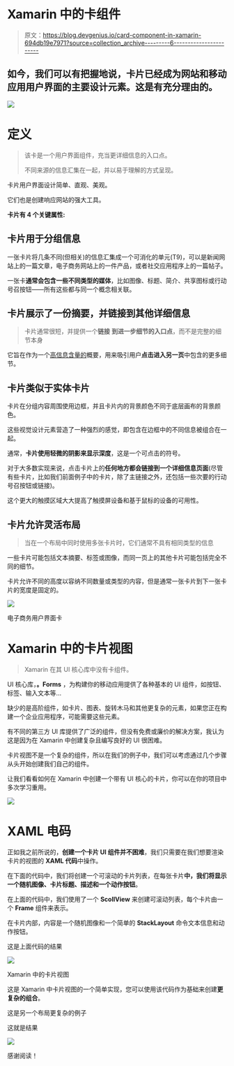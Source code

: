 # Xamarin 中的卡组件

> 原文：<https://blog.devgenius.io/card-component-in-xamarin-694db19e7971?source=collection_archive---------6----------------------->

## 如今，我们可以有把握地说，卡片已经成为网站和移动应用用户界面的主要设计元素。这是有充分理由的。

![](img/02ea8b502731b9f961bd282265df022a.png)

# **定义**

> 该卡是一个用户界面组件，充当更详细信息的入口点。
> 
> 不同来源的信息汇集在一起，并以易于理解的方式呈现。

卡片用户界面设计简单、直观、美观。

它们也是创建响应网站的强大工具。

**卡片有 4 个关键属性:**

## **卡片用于分组信息**

一张卡片将几条不同(但相关)的信息汇集成一个可消化的单元(T9)，可以是新闻网站上的一篇文章，电子商务网站上的一件产品，或者社交应用程序上的一篇帖子。

一张卡**通常会包含一些不同类型的媒体**，比如图像、标题、简介、共享图标或行动号召按钮——所有这些都与同一个概念相关联。

## **卡片展示了一份摘要，并链接到其他详细信息**

> 卡片通常很短，并提供一个**链接** **到进一步细节的入口点**，而不是完整的细节本身

它旨在作为一个[高信息含量的](https://www.nngroup.com/articles/information-scent/)概要，用来吸引用户**点击进入另一页**中包含的更多细节。

## **卡片类似于实体卡片**

卡片在分组内容周围使用边框，并且卡片内的背景颜色不同于底层画布的背景颜色。

这些视觉设计元素营造了一种强烈的感觉，即包含在边框中的不同信息被组合在一起。

通常，**卡片使用轻微的阴影来显示深度**，这是一个可点击的符号。

对于大多数实现来说，点击卡片上的**任何地方都会链接到一个详细信息页面**(尽管有些卡片，比如我们前面例子中的卡片，除了主链接之外，还包括一些次要的行动号召按钮或链接)。

这个更大的触摸区域大大提高了触摸屏设备和基于鼠标的设备的可用性。

## **卡片允许灵活布局**

> 当在一个布局中同时使用多张卡片时，它们通常不具有相同类型的信息

一些卡片可能包括文本摘要、标签或图像，而同一页上的其他卡片可能包括完全不同的细节。

卡片允许不同的高度以容纳不同数量或类型的内容，但是通常一张卡片到下一张卡片的宽度是固定的。

![](img/f3c8f93f9956cf20d62d5b18df84bec0.png)

电子商务用户界面卡

# Xamarin 中的卡片视图

> Xamarin 在其 UI 核心库中没有卡组件。

UI 核心库，**。Forms** ，为构建你的移动应用提供了各种基本的 UI 组件，如按钮、标签、输入文本等…

缺少的是高阶组件，如卡片、图表、旋转木马和其他更复杂的元素，如果您正在构建一个企业应用程序，可能需要这些元素。

有不同的第三方 UI 库提供了广泛的组件，但没有免费或廉价的解决方案，我认为这是因为在 Xamarin 中创建复杂且编写良好的 UI 很困难。

卡片视图不是一个复杂的组件，所以在我们的例子中，我们可以考虑通过几个步骤从头开始创建我们自己的组件。

让我们看看如何在 Xamarin 中创建一个带有 UI 核心的卡片，你可以在你的项目中多次学习重用。

![](img/8bec178a7eaf84429788c413fe68425b.png)

# XAML 电码

正如我之前所说的，**创建一个卡片 UI 组件并不困难**，我们只需要在我们想要渲染卡片的视图的 **XAML 代码**中操作。

在下面的代码中，我们将创建一个可滚动的卡片列表，在每张卡片**中，我们将显示一个随机图像、卡片标题、描述和一个动作按钮**。

在上面的代码中，我们使用了一个 **ScollView** 来创建可滚动列表，每个卡片由一个 **Frame** 组件来表示。

在卡片内部，内容是一个随机图像和一个简单的 **StackLayout** 命令文本信息和动作按钮。

这是上面代码的结果

![](img/666a6fa50c7f7322d1aa92d54d743f2e.png)

Xamarin 中的卡片视图

这是 Xamarin 中卡片视图的一个简单实现，您可以使用该代码作为基础来创建**更复杂的组合**。

这是另一个布局更复杂的例子

这就是结果

![](img/2f89c18808d1332392d0296437eb45ec.png)

感谢阅读！